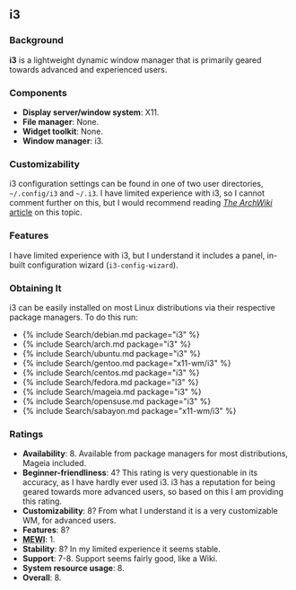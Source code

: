 ## i3
### Background
**i3** is a lightweight dynamic window manager that is primarily geared towards advanced and experienced users.

### Components
* **Display server/window system**: X11.
* **File manager**: None.
* **Widget toolkit**: None.
* **Window manager**: i3.

### Customizability
i3 configuration settings can be found in one of two user directories, `~/.config/i3` and `~/.i3`. I have limited experience with i3, so I cannot comment further on this, but I would recommend reading [*The ArchWiki* article](https://wiki.archlinux.org/index.php/i3) on this topic.

### Features
I have limited experience with i3, but I understand it includes a panel, in-built configuration wizard (`i3-config-wizard`).

### Obtaining It
i3 can be easily installed on most Linux distributions via their respective package managers. To do this run:
* {% include Search/debian.md package="i3" %}
* {% include Search/arch.md package="i3" %}
* {% include Search/ubuntu.md package="i3" %}
* {% include Search/gentoo.md package="x11-wm/i3" %}
* {% include Search/centos.md package="i3" %}
* {% include Search/fedora.md package="i3" %}
* {% include Search/mageia.md package="i3" %}
* {% include Search/opensuse.md package="i3" %}
* {% include Search/sabayon.md package="x11-wm/i3" %}

### Ratings
* **Availability**: 8. Available from package managers for most distributions, Mageia included.
* **Beginner-friendliness**: 4? This rating is very questionable in its accuracy, as I have hardly ever used i3. i3 has a reputation for being geared towards more advanced users, so based on this I am providing this rating.
* **Customizability**: 8? From what I understand it is a very customizable WM, for advanced users.
* **Features**: 8?
* <abbr title="My Experience With It">**MEWI**</abbr>: 1.
* **Stability**: 8? In my limited experience it seems stable.
* **Support**: 7-8. Support seems fairly good, like a Wiki.
* **System resource usage**: 8.
* **Overall**: 8.
